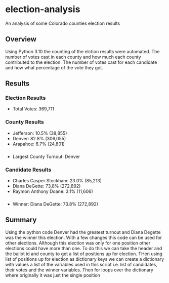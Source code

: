 # election-analysis
An analysis of some Colorado counties election results

## Overview
Using Python 3.10 the counting of the elction results were automated. The number of votes cast in each county and how much each county contributed to the election. The number of votes cast for each candidate  and how what percentage of the vote they got.
## Results
### Election Results
* Total Votes: 369,711
###
### County Results
* Jefferson:  10.5% (38,855)
* Denver:     82.8% (306,055)
* Arapahoe:   6.7% (24,801)
###
* Largest County Turnout: Denver
###
### Candidate Results
* Charles Casper Stockham: 23.0% (85,213)
* Diana DeGette: 73.8% (272,892)
* Raymon Anthony Doane: 3.1% (11,606)
###
* Winner: Diana DeGette: 73.8% (272,892)
## Summary
Using the python code Denver had the greatest turnout and Diana Degette was the winner this election. With a few changes this code can be used for other elections. Although this election was only for one position other elections could have more than one. To do this we can take the header and the ballot id and county to get a list of positions up for election. THen using list of positions up for election as dictionary keys we can create a dictionary with values a list of the variables used in this script i.e. list of candidates, their votes and the winner variables. Then for loops over the dictionary where originally it was just the single position
